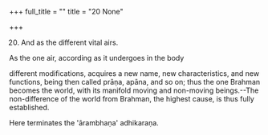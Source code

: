 +++
full_title = ""
title = "20 None"

+++


20. And as the different vital airs.

As the one air, according as it undergoes in the body

different modifications, acquires a new name, new characteristics, and new functions, being then called prāṇa, apāna, and so on; thus the one Brahman becomes the world, with its manifold moving and non-moving beings.--The non-difference of the world from Brahman, the highest cause, is thus fully established.

Here terminates the 'ārambhaṇa' adhikaraṇa.

